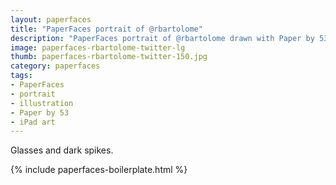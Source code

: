 ```yaml
---
layout: paperfaces
title: "PaperFaces portrait of @rbartolome"
description: "PaperFaces portrait of @rbartolome drawn with Paper by 53 on an iPad."
image: paperfaces-rbartolome-twitter-lg
thumb: paperfaces-rbartolome-twitter-150.jpg
category: paperfaces
tags: 
- PaperFaces
- portrait
- illustration
- Paper by 53
- iPad art
---
```


Glasses and dark spikes.

{% include paperfaces-boilerplate.html %}